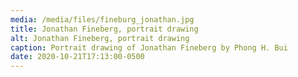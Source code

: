 ```yaml
---
media: /media/files/fineburg_jonathan.jpg
title: Jonathan Fineberg, portrait drawing
alt: Jonathan Fineberg, portrait drawing
caption: Portrait drawing of Jonathan Fineberg by Phong H. Bui
date: 2020-10-21T17:13:00-0500
---
```

